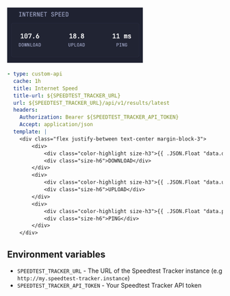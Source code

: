 ![widget screenshot](preview.png)

```yaml
- type: custom-api
  cache: 1h
  title: Internet Speed
  title-url: ${SPEEDTEST_TRACKER_URL}
  url: ${SPEEDTEST_TRACKER_URL}/api/v1/results/latest
  headers:
    Authorization: Bearer ${SPEEDTEST_TRACKER_API_TOKEN}
    Accept: application/json
  template: |
    <div class="flex justify-between text-center margin-block-3">
        <div>
            <div class="color-highlight size-h3">{{ .JSON.Float "data.download_bits" | mul 0.000001 | printf "%.1f" }}</div>
            <div class="size-h6">DOWNLOAD</div>
        </div>
        <div>
            <div class="color-highlight size-h3">{{ .JSON.Float "data.upload_bits" | mul 0.000001 | printf "%.1f" }}</div>
            <div class="size-h6">UPLOAD</div>
        </div>
        <div>
            <div class="color-highlight size-h3">{{ .JSON.Float "data.ping" | printf "%.0f ms" }}</div>
            <div class="size-h6">PING</div>
        </div>
    </div>
```

## Environment variables

- `SPEEDTEST_TRACKER_URL` - The URL of the Speedtest Tracker instance (e.g `http://my.speedtest-tracker.instance`)
- `SPEEDTEST_TRACKER_API_TOKEN` - Your Speedtest Tracker API token
